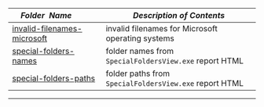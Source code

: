|&nbsp;&nbsp;&nbsp;&nbsp;_Folder&nbsp;&nbsp;Name_&nbsp;&nbsp;&nbsp;&nbsp;| _Description of Contents_
|:----------------|--------------------------------------------------------------------------------------------------------------------------------------------------------
| [invalid-filenames-microsoft](invalid-filenames-microsoft) |  invalid filenames for Microsoft operating systems 
| [special-folders-names](special-folders-names) |  folder names from `SpecialFoldersView.exe` report HTML 
| [special-folders-paths](special-folders-paths) |  folder paths from `SpecialFoldersView.exe` report HTML 

* * *

